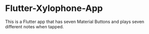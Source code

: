 # Flutter-Xylophone-App
This is a Flutter app that has seven Material Buttons and plays seven different notes when tapped. 
